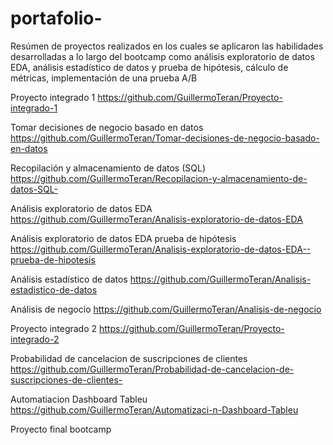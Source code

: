 # portafolio-
Resúmen de proyectos realizados en los cuales se aplicaron las habilidades desarrolladas a lo largo del bootcamp como análisis exploratorio de datos EDA, análisis estadístico de datos y prueba de hipótesis, cálculo de métricas, implementación de una prueba A/B 

Proyecto integrado 1
https://github.com/GuillermoTeran/Proyecto-integrado-1

Tomar decisiones de negocio basado en datos 
https://github.com/GuillermoTeran/Tomar-decisiones-de-negocio-basado-en-datos

Recopilación y almacenamiento de datos (SQL)
https://github.com/GuillermoTeran/Recopilacion-y-almacenamiento-de-datos-SQL-

Análisis exploratorio de datos EDA 
https://github.com/GuillermoTeran/Analisis-exploratorio-de-datos-EDA

Análisis exploratorio de datos EDA prueba de hipótesis
https://github.com/GuillermoTeran/Analisis-exploratorio-de-datos-EDA--prueba-de-hipotesis

Análisis estadístico de datos
https://github.com/GuillermoTeran/Analisis-estadistico-de-datos

Análisis de negocio
https://github.com/GuillermoTeran/Analisis-de-negocio

Proyecto integrado 2
https://github.com/GuillermoTeran/Proyecto-integrado-2 

Probabilidad de cancelacion de suscripciones de clientes 
https://github.com/GuillermoTeran/Probabilidad-de-cancelacion-de-suscripciones-de-clientes-

Automatiacion Dashboard Tableu
https://github.com/GuillermoTeran/Automatizaci-n-Dashboard-Tableu

Proyecto final bootcamp







